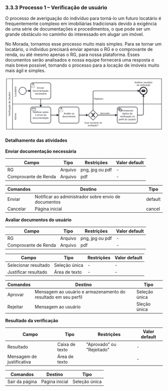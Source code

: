### 3.3.3 Processo 1 – Verificação de usuário

O processo de averiguação do indivíduo para torná-lo um futuro locatário é frequentemente complexo em imobiliárias tradicionais devido à exigência de uma série de documentações e procedimentos, o que pode ser um grande obstáculo no caminho do interessado em alugar um imóvel.

No Morada, tornamos esse processo muito mais simples. Para se tornar um locatário, o indivíduo precisará enviar apenas o RG e o comprovante de renda, ou até mesmo apenas o RG, para nossa plataforma. Esses documentos serão analisados e nossa equipe fornecerá uma resposta o mais breve possível, tornando o processo para a locação de imóveis muito mais ágil e simples.

![Processo 1 - Verificação de usuáriol](images/processo-1.png "Modelo BPMN do Processo 1.")


#### Detalhamento das atividades

**Enviar documentação necessária**

|     **Campo**         | **Tipo**         | **Restrições**    | **Valor default** |
| ---                   | ---              | ---               | ---               |
| RG                    | Arquivo          | png, jpg ou pdf   |  -                |
| Comprovante de Renda  | Arquivo          | pdf               |  -                |

| **Comandos**         |  **Destino**                                         | **Tipo**          |
| ---                  | ---                                                  | ---               |
| Enviar               | Notificar ao administrador sobre envio de documentos | default           |
| Cancelar             | Página inicial                                       | cancel            |

**Avaliar documentos do usuário**

|     **Campo**            | **Tipo**         | **Restrições**    | **Valor default** |
| ---                      | ---              | ---               | ---               |
| RG                       | Arquivo          | png, jpg ou pdf   |  -                |
| Comprovante de Renda     | Arquivo          | pdf               |  -                |

|     **Campo**              | **Tipo**         | **Restrições**    | **Valor default** |
| ---                        | ---              | ---               | ---               |
| Selecionar resultado       | Seleção única    |  -                | -                 |
| Justificar resultado       | Área de texto    |  -                | -                 |


| **Comandos**         |  **Destino**                                                   | **Tipo**          |
| ---                  | ---                                                            | ---               |
| Aprovar              | Mensagem ao usuário e armazenamento do resultado em seu perfil | Seleção única     |
| Rejeitar             | Mensagem ao usuário                                            | Sleção única      |

**Resultado da verificação**

|     **Campo**              | **Tipo**         | **Restrições**            | **Valor default** |
| ---                        | ---              | ---                       | ---               |
| Resultado                  | Caixa de texto   | "Aprovado" ou "Rejeitado" | -                 |
| Mensagem de justificativa  | Área de texto    |                           | -                 |

| **Comandos**   |  **Destino**   | **Tipo**          |
| ---            | ---            | ---               |
| Sair da página | Página inicial | Seleção única     |

